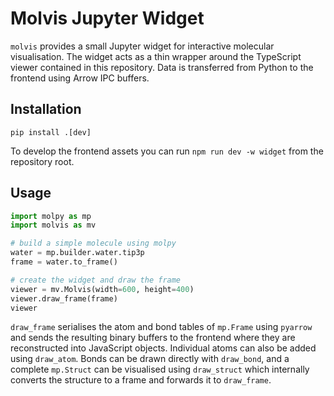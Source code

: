 # Molvis Jupyter Widget

`molvis` provides a small Jupyter widget for interactive molecular visualisation.  The widget acts as a thin wrapper around the TypeScript viewer contained in this repository.  Data is transferred from Python to the frontend using Arrow IPC buffers.

## Installation

```
pip install .[dev]
```

To develop the frontend assets you can run `npm run dev -w widget` from the repository root.

## Usage

```python
import molpy as mp
import molvis as mv

# build a simple molecule using molpy
water = mp.builder.water.tip3p
frame = water.to_frame()

# create the widget and draw the frame
viewer = mv.Molvis(width=600, height=400)
viewer.draw_frame(frame)
viewer
```

`draw_frame` serialises the atom and bond tables of `mp.Frame` using `pyarrow` and sends the resulting binary buffers to the frontend where they are reconstructed into JavaScript objects.  Individual atoms can also be added using `draw_atom`.  Bonds can be drawn directly with `draw_bond`, and a complete `mp.Struct` can be visualised using `draw_struct` which internally converts the structure to a frame and forwards it to `draw_frame`.

